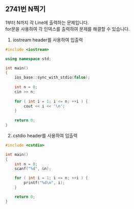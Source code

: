 2741번 N찍기
----------

1부터 N까지 각 Line에 출력하는 문제입니다.  
for문을 사용하여 각 인덱스를 출력하여 문제를 해결할 수 있습니다.

1. iostream header를 사용하여 입출력

~~~ cpp
#include <iostream>

using namespace std;

int main()
{
    ios_base::sync_with_stdio(false);
    
    int n = 0;
    cin >> n;
    
    for ( int i = 1; i <= n; ++i ) {
        cout << i << '\n';
    }
    
    return 0;
}
~~~

2. cstdio header를 사용하여 입출력

~~~ cpp
#include <cstdio>

int main()
{
    int n = 0;
    scanf("%d", &n);

    for ( int i = 1; i <= n; ++i ) {
        printf("%d\n", i);
    }

    return 0;
}
~~~